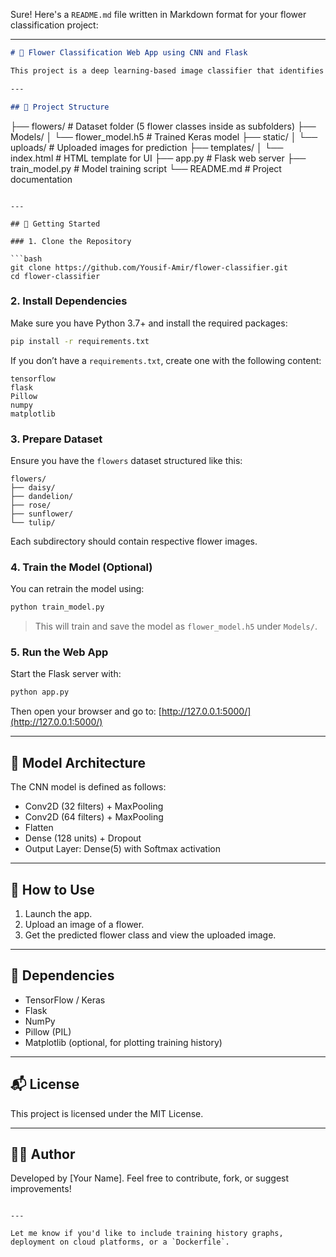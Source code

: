 Sure! Here's a `README.md` file written in Markdown format for your flower classification project:

---

```markdown
# 🌸 Flower Classification Web App using CNN and Flask

This project is a deep learning-based image classifier that identifies different types of flowers (daisy, dandelion, rose, sunflower, tulip) using a Convolutional Neural Network (CNN) built with TensorFlow/Keras. The trained model is deployed via a simple web interface using Flask.

---

## 📁 Project Structure

```

├── flowers/                 # Dataset folder (5 flower classes inside as subfolders)
├── Models/
│   └── flower\_model.h5      # Trained Keras model
├── static/
│   └── uploads/             # Uploaded images for prediction
├── templates/
│   └── index.html           # HTML template for UI
├── app.py                   # Flask web server
├── train\_model.py           # Model training script
└── README.md                # Project documentation

````

---

## 🚀 Getting Started

### 1. Clone the Repository

```bash
git clone https://github.com/Yousif-Amir/flower-classifier.git
cd flower-classifier
````

### 2. Install Dependencies

Make sure you have Python 3.7+ and install the required packages:

```bash
pip install -r requirements.txt
```

If you don’t have a `requirements.txt`, create one with the following content:

```text
tensorflow
flask
Pillow
numpy
matplotlib
```

### 3. Prepare Dataset

Ensure you have the `flowers` dataset structured like this:

```
flowers/
├── daisy/
├── dandelion/
├── rose/
├── sunflower/
└── tulip/
```

Each subdirectory should contain respective flower images.

### 4. Train the Model (Optional)

You can retrain the model using:

```bash
python train_model.py
```

> This will train and save the model as `flower_model.h5` under `Models/`.

### 5. Run the Web App

Start the Flask server with:

```bash
python app.py
```

Then open your browser and go to:
[http://127.0.0.1:5000/](http://127.0.0.1:5000/)

---

## 🧠 Model Architecture

The CNN model is defined as follows:

* Conv2D (32 filters) + MaxPooling
* Conv2D (64 filters) + MaxPooling
* Flatten
* Dense (128 units) + Dropout
* Output Layer: Dense(5) with Softmax activation

---

## 📸 How to Use

1. Launch the app.
2. Upload an image of a flower.
3. Get the predicted flower class and view the uploaded image.

---

## 📌 Dependencies

* TensorFlow / Keras
* Flask
* NumPy
* Pillow (PIL)
* Matplotlib (optional, for plotting training history)

---

## 📬 License

This project is licensed under the MIT License.

---

## 🙋‍♂️ Author

Developed by \[Your Name].
Feel free to contribute, fork, or suggest improvements!

```

---

Let me know if you'd like to include training history graphs, deployment on cloud platforms, or a `Dockerfile`.
```

